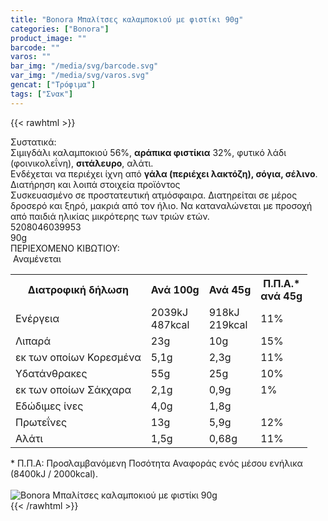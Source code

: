 ```yaml
---
title: "Bonora Μπαλίτσες καλαμποκιού με φιστίκι 90g"
categories: ["Bonora"]
product_image: ""
barcode: ""
varos: ""
bar_img: "/media/svg/barcode.svg"
var_img: "/media/svg/varos.svg"
gencat: ["Τρόφιμα"]
tags: ["Σνακ"]
---
```

{{< rawhtml >}}

<div class="sload86"><div class="product"><div id="sistatika">Συστατικά:</div><div class="alltext">Σιμιγδάλι καλαμποκιού 56%, <strong>αράπικα φιστίκια</strong> 32%, φυτικό λάδι (φοινικολεΐνη), <strong>σιτάλευρο</strong>, αλάτι.<br>Ενδέχεται να περιέχει ίχνη από <strong>γάλα (περιέχει λακτόζη), σόγια, σέλινο</strong>.</div><div id="loipa">Διατήρηση και λοιπά στοιχεία προϊόντος</div><div class="alltext">Συσκευασμένο σε προστατευτική ατμόσφαιρα. Διατηρείται σε μέρος δροσερό και ξηρό, μακριά από τον ήλιο. Να καταναλώνεται με προσοχή από παιδιά ηλικίας μικρότερης των τριών ετών.</div><div id="barcode"><div id="barimage1"></div><span id="bartext">5208046039953</span></div><div id="varos"><div id="varosimage1"></div><span id="varostext">90g</span></div><div id="kivotio">ΠΕΡΙΕΧΟΜΕΝΟ ΚΙΒΩΤΙΟΥ:<br>&nbsp;Αναμένεται</div><div class="tabout"><table id="diatable"><tbody><tr><th>Διατροφική δήλωση</th><th>Ανά 100g</th><th>Ανά 45g</th><th>Π.Π.Α.*<br>ανά 45g</th></tr><tr><td class="texr2">Ενέργεια</td><td class="texr">2039kJ<br>487kcal</td><td class="texr">918kJ<br>219kcal</td><td class="texr">11%</td></tr><tr><td class="texr2">Λιπαρά</td><td class="texr">23g</td><td class="texr">10g</td><td class="texr">15%</td></tr><tr><td class="gray">εκ των οποίων Κορεσµένα</td><td class="gray2">5,1g</td><td class="gray2">2,3g</td><td class="gray2">11%</td></tr><tr><td class="texr2">Yδατάνθρακες</td><td class="texr">55g</td><td class="texr">25g</td><td class="texr">10%</td></tr><tr><td class="gray">εκ των οποίων Σάκχαρα</td><td class="gray2">2,1g</td><td class="gray2">0,9g</td><td class="gray2">1%</td></tr><tr><td class="texr2">Eδώδιμες ίνες</td><td class="texr">4,0g</td><td class="texr">1,8g</td><td class="texr">&nbsp;</td></tr><tr><td class="texr2">Πρωτεΐνες</td><td class="texr">13g</td><td class="texr">5,9g</td><td class="texr">12%</td></tr><tr><td class="texr2">Αλάτι</td><td class="texr">1,5g</td><td class="texr">0,68g</td><td class="texr">11%</td></tr></tbody></table></div><div class="alltext">* Π.Π.Α: Προσλαμβανόμενη Ποσότητα Αναφοράς ενός μέσου ενήλικα (8400kJ / 2000kcal).</div><br><div class="pimg"><img alt="Bonora Μπαλίτσες καλαμποκιού με φιστίκι 90g" title="Bonora Μπαλίτσες καλαμποκιού με φιστίκι 90g" src="/media/images/bonora-mpalitses-kalampokiou-me-fistiki-90g.jpg"></div></div></div>
{{< /rawhtml >}}


